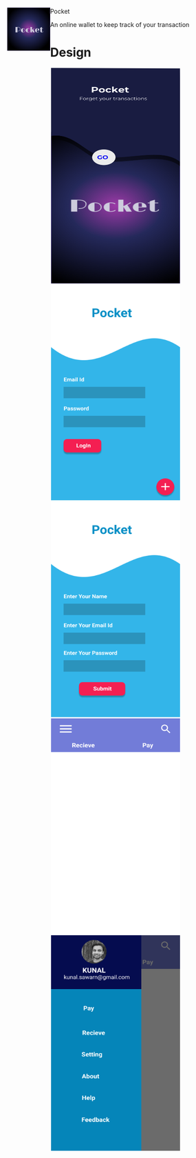 <p>
  <img align="left" width="100" height="100" src="https://github.com/kumar-kunal/Pocket/blob/master/pocket_design/pocket_icon.png">Pocket
</p>
An online wallet to keep track of your transaction
<h1> Design</h1>
<p align="center">
  <img width="300" height="500" src="https://github.com/kumar-kunal/Pocket/blob/master/pocket_design/Splash.png">
  <img width="300" height="500" src="https://github.com/kumar-kunal/Pocket/blob/master/pocket_design/Login.png">
  <img width="300" height="500" src="https://github.com/kumar-kunal/Pocket/blob/master/pocket_design/Signup.png">
  <img width="300" height="500" src="https://github.com/kumar-kunal/Pocket/blob/master/pocket_design/MainScreen.png">
  <img width="300" height="500" src="https://github.com/kumar-kunal/Pocket/blob/master/pocket_design/Navigation.png">
</p>

